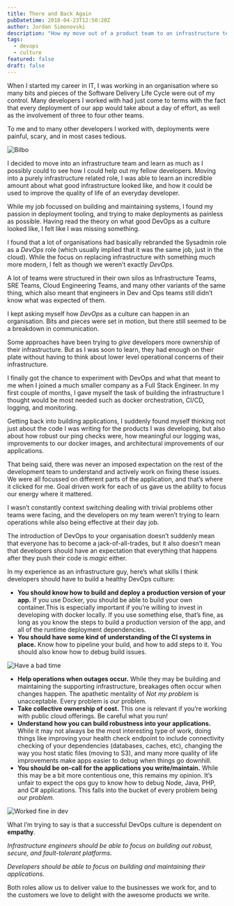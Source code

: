 ```yaml
---
title: There and Back Again
pubDatetime: 2018-04-23T12:50:20Z
author: Jordan Simonovski
description: "How my move out of a product team to an infrastructure team, and back again changed my view on DevOps and end-to-end ownership of products."
tags:
  - devops
  - culture
featured: false
draft: false
---
```


When I started my career in IT, I was working in an organisation where so many bits and pieces of the Software Delivery Life Cycle were out of my control. Many developers I worked with had just come to terms with the fact that every deployment of our app would take about a day of effort, as well as the involvement of three to four other teams.

To me and to many other developers I worked with, deployments were painful, scary, and in most cases tedious.

![Bilbo](https://cdn-images-1.medium.com/max/1600/1*TMOPe9-PGh6D36cBBd0DPw.gif)

I decided to move into an infrastructure team and learn as much as I possibly could to see how I could help out my fellow developers. Moving into a purely infrastructure related role, I was able to learn an incredible amount about what good infrastructure looked like, and how it could be used to improve the quality of life of an everyday developer.

While my job focussed on building and maintaining systems, I found my passion in deployment tooling, and trying to make deployments as painless as possible. Having read the theory on what good DevOps as a culture looked like, I felt like I was missing something.

I found that a lot of organisations had basically rebranded the Sysadmin role as a _DevOps_ role (which usually implied that it was the same job, just in the cloud). While the focus on replacing infrastructure with something much more modern, I felt as though we weren’t exactly _DevOps._

A lot of teams were structured in their own silos as Infrastructure Teams, SRE Teams, Cloud Engineering Teams, and many other variants of the same thing, which also meant that engineers in Dev and Ops teams still didn’t know what was expected of them.

I kept asking myself how _DevOps_ as a culture can happen in an organisation. Bits and pieces were set in motion, but there still seemed to be a breakdown in communication.

Some approaches have been trying to _give_ developers more ownership of their infrastructure. But as I was soon to learn, they had enough on their plate without having to think about lower level operational concerns of their infrastructure.

I finally got the chance to experiment with DevOps and what that meant to me when I joined a much smaller company as a Full Stack Engineer. In my first couple of months, I gave myself the task of building the infrastructure I thought would be most needed such as docker orchestration, CI/CD, logging, and monitoring.

Getting back into building applications, I suddenly found myself thinking not just about the code I was writing for the products I was developing, but also about how robust our ping checks were, how meaningful our logging was, improvements to our docker images, and architectural improvements of our applications.

That being said, there was never an imposed expectation on the rest of the development team to understand and actively work on fixing these issues. We were all focussed on different parts of the application, and that’s where it clicked for me. Goal driven work for each of us gave us the ability to focus our energy where it mattered.

I wasn’t constantly context switching dealing with trivial problems other teams were facing, and the developers on my team weren’t trying to learn operations while also being effective at their day job.

The introduction of DevOps to your organisation doesn’t suddenly mean that everyone has to become a jack-of-all-trades, but it also doesn’t mean that developers should have an expectation that everything that happens after they push their code is _magic_ either.

In my experience as an infrastructure guy, here’s what skills I think developers should have to build a healthy DevOps culture:

*   **You should know how to build and deploy a production version of your app.** If you use Docker, you should be able to build your own container.This is especially important if you’re willing to invest in developing with docker locally. If you use something else, that’s fine, as long as you know the steps to build a production version of the app, and all of the runtime deployment dependencies.
*   **You should have some kind of understanding of the CI systems in place.** Know how to pipeline your build, and how to add steps to it. You should also know how to debug build issues.

![Have a bad time](https://cdn-images-1.medium.com/max/1600/1*-ssg-aIlk6BC23nuJUxqTA.png)

*   **Help operations when outages occur.** While they may be building and maintaining the supporting infrastructure, breakages often occur when changes happen. The apathetic mentality of _Not my problem_ is unacceptable. Every problem is _our_ problem.
*   **Take collective ownership of cost.** This one is relevant if you’re working with public cloud offerings. Be careful what you run!
*   **Understand how you can build robustness into your applications.** While it may not always be the most interesting type of work, doing things like improving your health check endpoint to include connectivity checking of your dependencies (databases, caches, etc), changing the way you host static files (moving to S3), and many more quality of life improvements make apps easier to debug when things go downhill.
*   **You should be on-call for the applications you write/maintain.** While this may be a bit more contentious one, this remains my opinion. It’s unfair to expect the ops guy to know how to debug Node, Java, PHP, and C# applications. This falls into the bucket of every problem being _our problem._

![Worked fine in dev](https://cdn-images-1.medium.com/max/1600/1*YdlvdLe-CJgCZD4stt__rw.jpeg)

What I’m trying to say is that a successful DevOps culture is dependent on **empathy**.

_Infrastructure engineers should be able to focus on building out robust, secure, and fault-tolerant platforms._

_Developers should be able to focus on building and maintaining their applications._

Both roles allow us to deliver value to the businesses we work for, and to the customers we love to delight with the awesome products we write.
